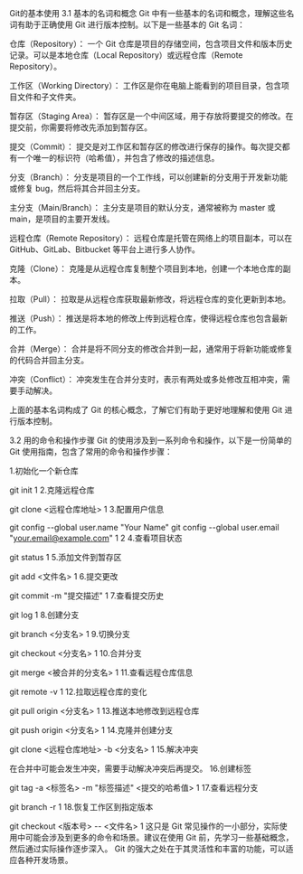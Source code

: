 Git的基本使用
3.1 基本的名词和概念
Git 中有一些基本的名词和概念，理解这些名词有助于正确使用 Git 进行版本控制。以下是一些基本的 Git 名词：

仓库（Repository）：
一个 Git 仓库是项目的存储空间，包含项目文件和版本历史记录。可以是本地仓库（Local Repository）或远程仓库（Remote Repository）。

工作区（Working Directory）：
工作区是你在电脑上能看到的项目目录，包含项目文件和子文件夹。

暂存区（Staging Area）：
暂存区是一个中间区域，用于存放将要提交的修改。在提交前，你需要将修改先添加到暂存区。

提交（Commit）：
提交是对工作区和暂存区的修改进行保存的操作。每次提交都有一个唯一的标识符（哈希值），并包含了修改的描述信息。

分支（Branch）：
分支是项目的一个工作线，可以创建新的分支用于开发新功能或修复 bug，然后将其合并回主分支。

主分支（Main/Branch）：
主分支是项目的默认分支，通常被称为 master 或 main，是项目的主要开发线。

远程仓库（Remote Repository）：
远程仓库是托管在网络上的项目副本，可以在 GitHub、GitLab、Bitbucket 等平台上进行多人协作。

克隆（Clone）：
克隆是从远程仓库复制整个项目到本地，创建一个本地仓库的副本。

拉取（Pull）：
拉取是从远程仓库获取最新修改，将远程仓库的变化更新到本地。

推送（Push）：
推送是将本地的修改上传到远程仓库，使得远程仓库也包含最新的工作。

合并（Merge）：
合并是将不同分支的修改合并到一起，通常用于将新功能或修复的代码合并回主分支。

冲突（Conflict）：
冲突发生在合并分支时，表示有两处或多处修改互相冲突，需要手动解决。

上面的基本名词构成了 Git 的核心概念，了解它们有助于更好地理解和使用 Git 进行版本控制。

3.2 用的命令和操作步骤
Git 的使用涉及到一系列命令和操作，以下是一份简单的 Git 使用指南，包含了常用的命令和操作步骤：

1.初始化一个新仓库

git init
1
2.克隆远程仓库

git clone <远程仓库地址>
1
3.配置用户信息

git config --global user.name "Your Name"
git config --global user.email "your.email@example.com"
1
2
4.查看项目状态

git status
1
5.添加文件到暂存区

git add <文件名>
1
6.提交更改

git commit -m "提交描述"
1
7.查看提交历史

git log
1
8.创建分支

git branch <分支名>
1
9.切换分支

git checkout <分支名>
1
10.合并分支

git merge <被合并的分支名>
1
11.查看远程仓库信息

git remote -v
1
12.拉取远程仓库的变化

git pull origin <分支名>
1
13.推送本地修改到远程仓库

git push origin <分支名>
1
14.克隆并创建分支

git clone <远程仓库地址> -b <分支名>
1
15.解决冲突

在合并中可能会发生冲突，需要手动解决冲突后再提交。
16.创建标签

git tag -a <标签名> -m "标签描述" <提交的哈希值>
1
17.查看远程分支

git branch -r
1
18.恢复工作区到指定版本

git checkout <版本号> -- <文件名>
1
这只是 Git 常见操作的一小部分，实际使用中可能会涉及到更多的命令和场景。建议在使用 Git 前，先学习一些基础概念，然后通过实际操作逐步深入。 Git 的强大之处在于其灵活性和丰富的功能，可以适应各种开发场景。
